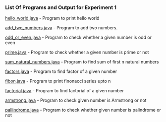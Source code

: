 ### List Of Programs and Output for Experiment 1

[hello_world.java](https://github.com/akkupy/JavaS3/blob/master/Java_Exp_1/hello_world.java) - Program to print hello world
            
[add_two_numbers.java](https://github.com/akkupy/JavaS3/blob/master/Java_Exp_1/add_two_numbers.java) - Program to add two numbers.
                    
[odd_or_even.java](https://github.com/akkupy/JavaS3/blob/master/Java_Exp_1/odd_or_even.java) - Program to check whether a given number is odd or even 
               
[prime.java](https://github.com/akkupy/JavaS3/blob/master/Java_Exp_1/prime.java) - Program to check whether a given number is prime or not

[sum_natural_numbers.java](https://github.com/akkupy/JavaS3/blob/master/Java_Exp_1/sum_natural_numbers.java) - Program to find sum of first n natural numbers            
                 
[factors.java](https://github.com/akkupy/JavaS3/blob/master/Java_Exp_1/factors.java) - Program to find factor of a given number

[fibon.java](https://github.com/akkupy/JavaS3/blob/master/Java_Exp_1/fibon.java) - Program to print finonacci series upto n

[factorial.java](https://github.com/akkupy/JavaS3/blob/master/Java_Exp_1/factorial.java) - Program to find factorial of a given number

[armstrong.java](https://github.com/akkupy/JavaS3/blob/master/Java_Exp_1/armstrong.java) - Program to check given number is Armstrong or not

[pallindrome.java](https://github.com/akkupy/JavaS3/blob/master/Java_Exp_1/pallindrome.java) - Program to check whether given number is palindrome or not